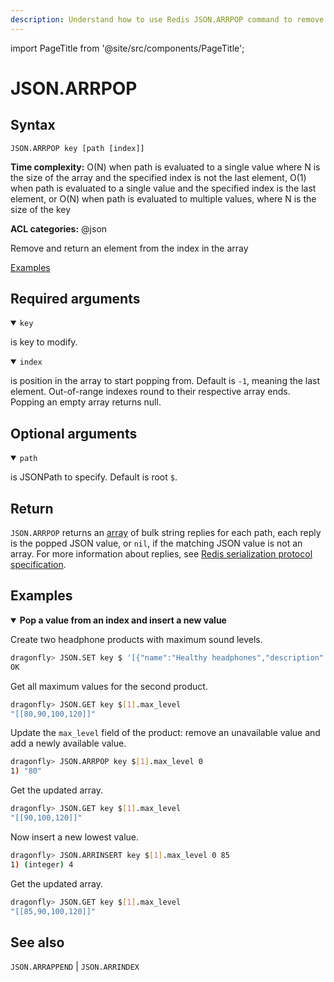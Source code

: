 ```yaml
---
description: Understand how to use Redis JSON.ARRPOP command to remove and return the last element of an array.
---
```

import PageTitle from '@site/src/components/PageTitle';

# JSON.ARRPOP

<PageTitle title="Redis JSON.ARRPOP Command (Documentation) | Dragonfly" />

## Syntax

    JSON.ARRPOP key [path [index]]

**Time complexity:** O(N) when path is evaluated to a single value where N is the size of the array and the specified index is not the last element, O(1) when path is evaluated to a single value and the specified index is the last element, or O(N) when path is evaluated to multiple values, where N is the size of the key

**ACL categories:** @json

Remove and return an element from the index in the array

[Examples](#examples)

## Required arguments

<details open><summary><code>key</code></summary> 

is key to modify.
</details>

<details open><summary><code>index</code></summary> 

is position in the array to start popping from. Default is `-1`, meaning the last element. Out-of-range indexes round to their respective array ends. Popping an empty array returns null.
</details>

## Optional arguments

<details open><summary><code>path</code></summary> 

is JSONPath to specify. Default is root `$`.
</details>

## Return

`JSON.ARRPOP` returns an [array](https://redis.io/docs/latest/develop/reference/protocol-spec/#arrays) of bulk string replies for each path, each reply is the popped JSON value, or `nil`, if the matching JSON value is not an array.
For more information about replies, see [Redis serialization protocol specification](https://redis.io/docs/latest/develop/reference/protocol-spec). 

## Examples

<details open>
<summary><b>Pop a value from an index and insert a new value</b></summary>

Create two headphone products with maximum sound levels.

``` bash
dragonfly> JSON.SET key $ '[{"name":"Healthy headphones","description":"Wireless Bluetooth headphones with noise-cancelling technology","connection":{"wireless":true,"type":"Bluetooth"},"price":99.98,"stock":25,"colors":["black","silver"],"max_level":[60,70,80]},{"name":"Noisy headphones","description":"Wireless Bluetooth headphones with noise-cancelling technology","connection":{"wireless":true,"type":"Bluetooth"},"price":99.98,"stock":25,"colors":["black","silver"],"max_level":[80,90,100,120]}]'
OK
```

Get all maximum values for the second product.

``` bash
dragonfly> JSON.GET key $[1].max_level
"[[80,90,100,120]]"
```

Update the `max_level` field of the product: remove an unavailable value and add a newly available value.

``` bash
dragonfly> JSON.ARRPOP key $[1].max_level 0
1) "80"
```

Get the updated array.

``` bash
dragonfly> JSON.GET key $[1].max_level
"[[90,100,120]]"
```

Now insert a new lowest value.

``` bash
dragonfly> JSON.ARRINSERT key $[1].max_level 0 85
1) (integer) 4
```

Get the updated array.

``` bash
dragonfly> JSON.GET key $[1].max_level
"[[85,90,100,120]]"
```
</details>

## See also

`JSON.ARRAPPEND` | `JSON.ARRINDEX` 
